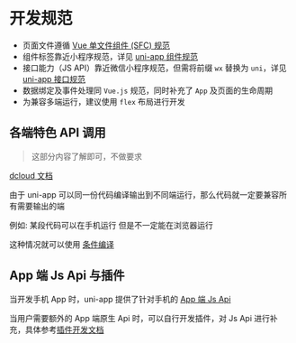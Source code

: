 # 开发规范

- 页面文件遵循 [Vue 单文件组件 (SFC) 规范](https://vue-loader.vuejs.org/zh/spec.html)
- 组件标签靠近小程序规范，详见 [uni-app 组件规范](https://uniapp.dcloud.io/component/)
- 接口能力（JS API）靠近微信小程序规范，但需将前缀 `wx` 替换为 `uni`，详见 [uni-app 接口规范](https://uniapp.dcloud.io/api/)
- 数据绑定及事件处理同 `Vue.js` 规范，同时补充了 `App` 及页面的生命周期
- 为兼容多端运行，建议使用 `flex` 布局进行开发

## 各端特色 API 调用

> 这部分内容了解即可，不做要求

[dcloud 文档](https://uniapp.dcloud.io/api/#%E5%90%84%E7%AB%AF%E7%89%B9%E8%89%B2-api-%E8%B0%83%E7%94%A8)

由于 uni-app 可以同一份代码编译输出到不同端运行，那么代码就一定要兼容所有需要输出的端

例如: 某段代码可以在手机运行 但是不一定能在浏览器运行

这种情况就可以使用 [条件编译](https://uniapp.dcloud.io/tutorial/platform.html#preprocessor)

## App 端 Js Api 与插件

当开发手机 App 时，uni-app 提供了针对手机的 [App 端 Js Api](https://www.html5plus.org/doc/h5p.html)

当用户需要额外的 App 端原生 Api 时，可以自行开发插件，对 Js Api 进行补充，具体参考[插件开发文档](https://uniapp.dcloud.io/plugin/publish.html)
